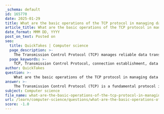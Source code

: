 ```yaml
---
_schema: default
id: 165770
date: 2025-01-29
title: What are the basic operations of the TCP protocol in managing data transmission?
article_title: What are the basic operations of the TCP protocol in managing data transmission?
date_format: MMM DD, YYYY
post_on_text: Posted on
seo:
  title: QuickTakes | Computer science
  page_description: >-
    The Transmission Control Protocol (TCP) manages reliable data transmission through connection establishment, data segmentation, ordered delivery, flow control, congestion control, and error checking, ensuring data integrity and order.
  page_keywords: >-
    TCP, Transmission Control Protocol, connection establishment, data segmentation, ordered delivery, reliability, acknowledgments, flow control, congestion control, connection termination, error checking, three-way handshake, sliding window protocol, network traffic, checksum, data transmission
author: QuickTakes
question: >-
    What are the basic operations of the TCP protocol in managing data transmission?
answer: >-
    The Transmission Control Protocol (TCP) is a fundamental protocol in the Transport Layer of the Internet Protocol Suite, designed to ensure reliable data transmission between hosts. Here are the basic operations of the TCP protocol in managing data transmission:\n\n1. **Connection Establishment**: TCP is a connection-oriented protocol, meaning it requires a session to be established before any data can be sent. This is typically done using a three-way handshake process, which involves:\n   - The client sending a SYN (synchronize) packet to the server.\n   - The server responding with a SYN-ACK (synchronize-acknowledge) packet.\n   - The client sending an ACK (acknowledge) packet back to the server, completing the connection setup.\n\n2. **Data Segmentation**: TCP divides larger messages into smaller segments to facilitate transmission. Each segment is assigned a sequence number, which helps in reordering the segments at the receiving end.\n\n3. **Ordered Delivery**: TCP ensures that data segments are delivered in the same order they were sent. If segments arrive out of order, TCP will hold the later segments until the missing segments are received.\n\n4. **Reliability**: TCP provides reliable data transmission through:\n   - **Acknowledgments**: The receiver sends back an acknowledgment (ACK) for segments received. If the sender does not receive an ACK within a certain timeframe, it assumes the segment was lost and retransmits it.\n   - **Retransmission**: Lost segments are retransmitted based on the acknowledgment mechanism.\n\n5. **Flow Control**: TCP uses flow control mechanisms to prevent the sender from overwhelming the receiver with too much data at once. This is typically managed using a sliding window protocol, where the sender can only send a certain amount of data (the window size) before needing an acknowledgment from the receiver.\n\n6. **Congestion Control**: TCP implements congestion control algorithms to manage network traffic and avoid congestion. Techniques such as slow start, congestion avoidance, and fast recovery are used to adjust the rate of data transmission based on network conditions.\n\n7. **Connection Termination**: Once data transmission is complete, TCP gracefully terminates the connection using a four-way handshake process, which involves:\n   - One side sending a FIN (finish) packet.\n   - The other side acknowledging with an ACK.\n   - The second side then sending its own FIN packet.\n   - The first side acknowledging this FIN with an ACK.\n\n8. **Error Checking**: Each TCP segment includes a checksum field that is used to verify the integrity of the data. If the checksum does not match, the segment is considered corrupted and is discarded.\n\nIn summary, TCP manages data transmission through a combination of connection establishment, data segmentation, ordered delivery, reliability mechanisms, flow control, congestion control, and error checking, making it suitable for applications where data integrity and order are critical, such as web browsing and email.
subject: Computer science
file_name: what-are-the-basic-operations-of-the-tcp-protocol-in-managing-data-transmission.md
url: /learn/computer-science/questions/what-are-the-basic-operations-of-the-tcp-protocol-in-managing-data-transmission
score: -1.0
---
```


&nbsp;